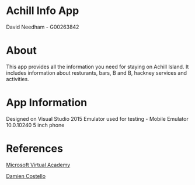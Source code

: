# Achill Info App

David Needham - G00263842

# About

This app provides all the information you need for staying on Achill Island.
It includes information about resturants, bars, B and B, hackney services and activities.

# App Information 

Designed on Visual Studio 2015
Emulator used for testing - Mobile Emulator 10.0.10240 5 inch phone

# References

[Microsoft Virtual Academy](https://mva.microsoft.com/en-us/training-courses/windows-10-development-for-absolute-beginners-14541?l=lba4LJzqB_1105632527)

[Damien Costello](https://github.com/arkiq)


